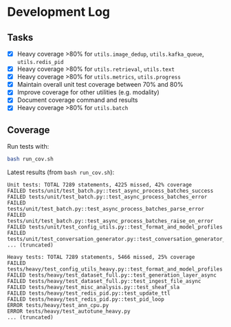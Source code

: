 # Development Log

## Tasks
- [x] Heavy coverage >80% for `utils.image_dedup`, `utils.kafka_queue`, `utils.redis_pid`
- [x] Heavy coverage >80% for `utils.retrieval`, `utils.text`
- [x] Heavy coverage >80% for `utils.metrics`, `utils.progress`
- [x] Maintain overall unit test coverage between 70% and 80%
- [x] Improve coverage for other utilities (e.g. modality)
- [x] Document coverage command and results
- [x] Heavy coverage >80% for `utils.batch`

## Coverage
Run tests with:
```bash
bash run_cov.sh
```

Latest results (from `bash run_cov.sh`):
```
Unit tests: TOTAL 7289 statements, 4225 missed, 42% coverage
FAILED tests/unit/test_batch.py::test_async_process_batches_success
FAILED tests/unit/test_batch.py::test_async_process_batches_error
FAILED tests/unit/test_batch.py::test_async_process_batches_parse_error
FAILED tests/unit/test_batch.py::test_async_process_batches_raise_on_error
FAILED tests/unit/test_config_utils.py::test_format_and_model_profiles
FAILED tests/unit/test_conversation_generator.py::test_conversation_generator_async
... (truncated)

Heavy tests: TOTAL 7289 statements, 5466 missed, 25% coverage
FAILED tests/heavy/test_config_utils_heavy.py::test_format_and_model_profiles
FAILED tests/heavy/test_dataset_full.py::test_generation_layer_async
FAILED tests/heavy/test_dataset_full.py::test_ingest_file_async
FAILED tests/heavy/test_misc_analysis.py::test_sheaf_sla
FAILED tests/heavy/test_redis_pid.py::test_update_ttl
FAILED tests/heavy/test_redis_pid.py::test_pid_loop
ERROR tests/heavy/test_ann_cpu.py
ERROR tests/heavy/test_autotune_heavy.py
... (truncated)
```
